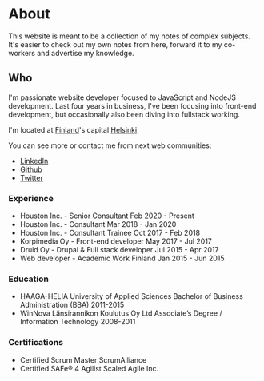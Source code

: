 # About

This website is meant to be a collection of my notes of complex subjects. It's easier to check out my own notes from here, forward it to my co-workers and advertise my knowledge.

## Who

I'm passionate website developer focused to JavaScript and NodeJS development. Last four years in business, I've been focusing into front-end development, but occasionally also been diving into fullstack working.

I'm located at [Finland](https://www.google.fi/maps/place/Suomi/data=!4m2!3m1!1s0x4681cadf4b32f6dd:0x146d63c75a810?sa=X&ved=0ahUKEwjo3-n75vnWAhWJYpoKHS-HDrgQ8gEIIzAA)'s capital [Helsinki](https://www.google.fi/maps/place/Helsinki/@60.1098664,24.7378275,10z/data=!3m1!4b1!4m13!1m7!3m6!1s0x4681cadf4b32f6dd:0x146d63c75a810!2sSuomi!3b1!8m2!3d61.92411!4d25.7481511!3m4!1s0x46920bc796210691:0xcd4ebd843be2f763!8m2!3d60.1688416!4d24.9389648).

You can see more or contact me from next web communities:

- [LinkedIn](https://www.linkedin.com/in/joonaviertola/)
- [Github](https://github.com/Scionar)
- [Twitter](https://twitter.com/scionar)

### Experience

- Houston Inc. - Senior Consultant
  Feb 2020 - Present
- Houston Inc. - Consultant
  Mar 2018 - Jan 2020
- Houston Inc. - Consultant Trainee
  Oct 2017 - Feb 2018
- Korpimedia Oy - Front-end developer
  May 2017 - Jul 2017
- Druid Oy - Drupal & Full stack developer
  Jul 2015 - Apr 2017
- Web developer - Academic Work Finland
  Jan 2015 - Jun 2015

### Education

- HAAGA-HELIA University of Applied Sciences
  Bachelor of Business Administration (BBA)
  2011-2015
- WinNova Länsirannikon Koulutus Oy Ltd
  Associate’s Degree / Information Technology
  2008-2011

### Certifications

- Certified Scrum Master
  ScrumAlliance
- Certified SAFe® 4 Agilist
  Scaled Agile Inc.
